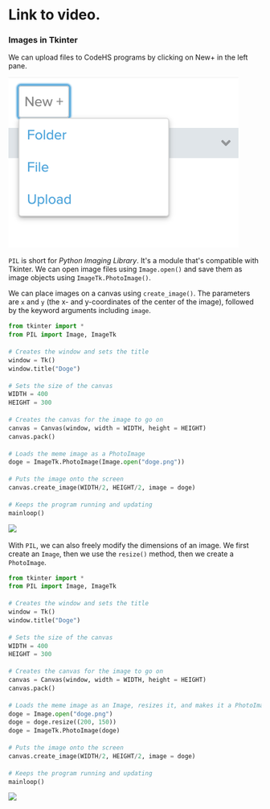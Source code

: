 # Link to video.

### Images in Tkinter

We can upload files to CodeHS programs by clicking on New+ in the left pane.

![](../Images/new_upload.png)

`PIL` is short for *Python Imaging Library*. It's a module that's compatible with Tkinter. We can open image files using `Image.open()` and save them as image objects using `ImageTk.PhotoImage()`.

We can place images on a canvas using `create_image()`. The parameters are `x` and `y` (the x- and y-coordinates of the center of the image), followed by the keyword arguments including `image`.

```python
from tkinter import *
from PIL import Image, ImageTk

# Creates the window and sets the title
window = Tk()
window.title("Doge")

# Sets the size of the canvas
WIDTH = 400
HEIGHT = 300

# Creates the canvas for the image to go on
canvas = Canvas(window, width = WIDTH, height = HEIGHT)
canvas.pack()

# Loads the meme image as a PhotoImage
doge = ImageTk.PhotoImage(Image.open("doge.png"))

# Puts the image onto the screen
canvas.create_image(WIDTH/2, HEIGHT/2, image = doge)

# Keeps the program running and updating
mainloop()
```

![](../Images/Tk_Image_1.png)

With `PIL`, we can also freely modify the dimensions of an image. We first create an `Image`, then we use the `resize()` method, then we create a `PhotoImage`.

```python
from tkinter import *
from PIL import Image, ImageTk

# Creates the window and sets the title
window = Tk()
window.title("Doge")

# Sets the size of the canvas
WIDTH = 400
HEIGHT = 300

# Creates the canvas for the image to go on
canvas = Canvas(window, width = WIDTH, height = HEIGHT)
canvas.pack()

# Loads the meme image as an Image, resizes it, and makes it a PhotoImage
doge = Image.open("doge.png")
doge = doge.resize((200, 150))
doge = ImageTk.PhotoImage(doge)

# Puts the image onto the screen
canvas.create_image(WIDTH/2, HEIGHT/2, image = doge)

# Keeps the program running and updating
mainloop()
```

![](../Images/Tk_Image_2.png)

